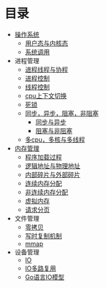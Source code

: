 # 目录
- [操作系统](content/操作系统.md)
	- [用户态与内核态](content/用户态与内核态.md)
	- [系统调用](content/系统调用.md)
- 进程管理
	- [进程线程与协程](content/进程,线程与协程.md)
	- [进程控制](content/进程控制.md)
	- [线程控制](content/线程控制.md)
	- [cpu上下文切换](content/cpu上下文切换.md)
	- [死锁](content/死锁.md)
	- [同步，异步，阻塞，非阻塞](content/同步，异步，阻塞，非阻塞.md)
		- [同步与异步](content/同步与异步.md)
		- [阻塞与非阻塞](content/阻塞与非阻塞.md)
	- [多cpu，多核与多线程](content/多cpu，多核与多线程.md)
- [内存管理](content/内存管理.md)
	- [程序加载过程](content/程序加载过程.md)
	- [逻辑地址与物理地址](content/逻辑地址与物理地址.md)
	- [内部碎片与外部碎片](content/内部碎片与外部碎片.md)
	- [连续内存分配](content/连续内存分配.md)
	- [非连续内存分配](content/非连续内存分配.md)
	- [虚拟内存](content/虚拟内存.md)
	- [请求分页](contet/请求分页.md)
- 文件管理
	- [零拷贝](content/零拷贝.md)
	- [写时复制机制](content/写时复制机制.md)
	- [mmap](content/mmap.md)
- 设备管理
	- [IO](content/IO.md)
	- [IO多路复用](content/IO多路复用.md)
	- [Go语言IO模型](content/Go语言IO模型.md)